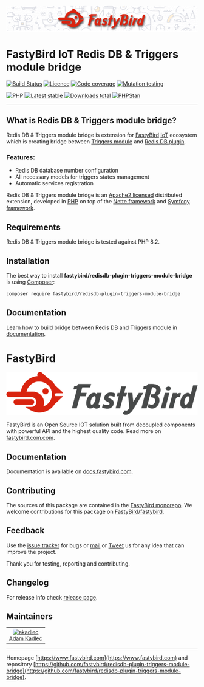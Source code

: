<p align="center">
	<img src="https://github.com/fastybird/.github/blob/main/assets/repo_title.png?raw=true" alt="FastyBird"/>
</p>

# FastyBird IoT Redis DB & Triggers module bridge

[![Build Status](https://flat.badgen.net/github/checks/FastyBird/redisdb-plugin-triggers-module-bridge/main?cache=300&style=flat-square)](https://github.com/FastyBird/redisdb-plugin-triggers-module-bridge/actions)
[![Licence](https://flat.badgen.net/github/license/FastyBird/redisdb-plugin-triggers-module-bridge?cache=300&style=flat-square)](https://github.com/FastyBird/redisdb-plugin-triggers-module-bridge/blob/main/LICENSE.md)
[![Code coverage](https://flat.badgen.net/coveralls/c/github/FastyBird/redisdb-plugin-triggers-module-bridge?cache=300&style=flat-square)](https://coveralls.io/r/FastyBird/redisdb-plugin-triggers-module-bridge)
[![Mutation testing](https://img.shields.io/endpoint?style=flat-square&url=https%3A%2F%2Fbadge-api.stryker-mutator.io%2Fgithub.com%2FFastyBird%2Fredisdb-plugin-triggers-module-bridge%2Fmain)](https://dashboard.stryker-mutator.io/reports/github.com/FastyBird/redisdb-plugin-triggers-module-bridge/main)

![PHP](https://flat.badgen.net/packagist/php/FastyBird/redisdb-plugin-triggers-module-bridge?cache=300&style=flat-square)
[![Latest stable](https://flat.badgen.net/packagist/v/FastyBird/redisdb-plugin-triggers-module-bridge/latest?cache=300&style=flat-square)](https://packagist.org/packages/FastyBird/redisdb-plugin-triggers-module-bridge)
[![Downloads total](https://flat.badgen.net/packagist/dt/FastyBird/redisdb-plugin-triggers-module-bridge?cache=300&style=flat-square)](https://packagist.org/packages/FastyBird/redisdb-plugin-triggers-module-bridge)
[![PHPStan](https://flat.badgen.net/static/PHPStan/enabled/green?cache=300&style=flat-square)](https://github.com/phpstan/phpstan)

***

## What is Redis DB & Triggers module bridge?

Redis DB & Triggers module bridge is extension for [FastyBird](https://www.fastybird.com) [IoT](https://en.wikipedia.org/wiki/Internet_of_things) ecosystem
which is creating bridge between [Triggers module](https://github.com/FastyBird/triggers-module) and [Redis DB plugin](https://github.com/FastyBird/redisdb-plugin).

### Features:

- Redis DB database number configuration
- All necessary models for triggers states management
- Automatic services registration

Redis DB & Triggers module bridge is an [Apache2 licensed](http://www.apache.org/licenses/LICENSE-2.0) distributed extension, developed
in [PHP](https://www.php.net) on top of the [Nette framework](https://nette.org) and [Symfony framework](https://symfony.com).

## Requirements

Redis DB & Triggers module bridge is tested against PHP 8.2.

## Installation

The best way to install **fastybird/redisdb-plugin-triggers-module-bridge** is using [Composer](http://getcomposer.org/):

```sh
composer require fastybird/redisdb-plugin-triggers-module-bridge
```

## Documentation

Learn how to build bridge between Redis DB and Triggers module
in [documentation](https://github.com/FastyBird/redisdb-plugin-triggers-module-bridge/blob/main/docs/index.md).

# FastyBird

<p align="center">
	<img src="https://github.com/fastybird/.github/blob/main/assets/fastybird_row.svg?raw=true" alt="FastyBird"/>
</p>

FastyBird is an Open Source IOT solution built from decoupled components with powerful API and the highest quality code. Read more on [fastybird.com.com](https://www.fastybird.com).

## Documentation

Documentation is available on [docs.fastybird.com](https://docs.fastybird.com).

## Contributing

The sources of this package are contained in the [FastyBird monorepo](https://github.com/FastyBird/fastybird). We welcome contributions for this package on [FastyBird/fastybird](https://github.com/FastyBird/).

## Feedback

Use the [issue tracker](https://github.com/FastyBird/fastybird/issues) for bugs
or [mail](mailto:code@fastybird.com) or [Tweet](https://twitter.com/fastybird) us for any idea that can improve the
project.

Thank you for testing, reporting and contributing.

## Changelog

For release info check [release page](https://github.com/FastyBird/fastybird/releases).

## Maintainers

<table>
	<tbody>
		<tr>
			<td align="center">
				<a href="https://github.com/akadlec">
					<img alt="akadlec" width="80" height="80" src="https://avatars3.githubusercontent.com/u/1866672?s=460&amp;v=4" />
				</a>
				<br>
				<a href="https://github.com/akadlec">Adam Kadlec</a>
			</td>
		</tr>
	</tbody>
</table>

***
Homepage [https://www.fastybird.com](https://www.fastybird.com) and
repository [https://github.com/fastybird/redisdb-plugin-triggers-module-bridge](https://github.com/fastybird/redisdb-plugin-triggers-module-bridge).
